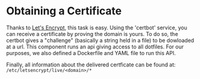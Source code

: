 # Obtaining a Certificate

Thanks to [Let's Encrypt](https://letsencrypt.org/), this task is easy. Using the 'certbot' service, you can receive a certificate by proving the domain is yours. To do so, the certbot gives a "challenge" (basically a string held in a file) to be dowloaded at a url. This component runs an api giving access to all dotfiles. For our purposes, we also defined a Dockerfile and YAML file to run this API.

Finally, all information about the delivered certficate can be found at: `/etc/letsencrypt/live/<domain>/*`